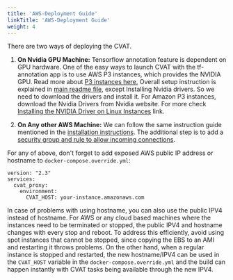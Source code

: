 ```yaml
---
title: 'AWS-Deployment Guide'
linkTitle: 'AWS-Deployment Guide'
weight: 4
---
```


There are two ways of deploying the CVAT.

1. **On Nvidia GPU Machine:** Tensorflow annotation feature is dependent on GPU hardware. One of the easy ways to launch CVAT with the tf-annotation app is to use AWS P3 instances, which provides the NVIDIA GPU. Read more about [P3 instances here.](https://aws.amazon.com/about-aws/whats-new/2017/10/introducing-amazon-ec2-p3-instances/)
   Overall setup instruction is explained in [main readme file](https://github.com/opencv/cvat/), except Installing Nvidia drivers. So we need to download the drivers and install it. For Amazon P3 instances, download the Nvidia Drivers from Nvidia website. For more check [Installing the NVIDIA Driver on Linux Instances](https://docs.aws.amazon.com/AWSEC2/latest/UserGuide/install-nvidia-driver.html) link.

2. **On Any other AWS Machine:** We can follow the same instruction guide mentioned in the
   [installation instructions](../../../docs/for-users/installation/).
   The additional step is to add a [security group and rule to allow incoming connections](https://docs.aws.amazon.com/AWSEC2/latest/UserGuide/using-network-security.html).

For any of above, don't forget to add exposed AWS public IP address or hostname to `docker-compose.override.yml`:

```
version: "2.3"
services:
  cvat_proxy:
    environment:
      CVAT_HOST: your-instance.amazonaws.com
```

In case of problems with using hostname, you can also use the public IPV4 instead of hostname. For AWS or any cloud based machines where the instances need to be terminated or stopped, the public IPV4 and hostname changes with every stop and reboot. To address this efficiently, avoid using spot instances that cannot be stopped, since copying the EBS to an AMI and restarting it throws problems. On the other hand, when a regular instance is stopped and restarted, the new hostname/IPV4 can be used in the `CVAT_HOST` variable in the `docker-compose.override.yml` and the build can happen instantly with CVAT tasks being available through the new IPV4.
